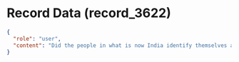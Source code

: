 # Record Data (record_3622)

```json
{
  "role": "user",
  "content": "Did the people in what is now India identify themselves as Indians prior to british colonial rule? As \"bharathiya\" ?\n"
}
```
